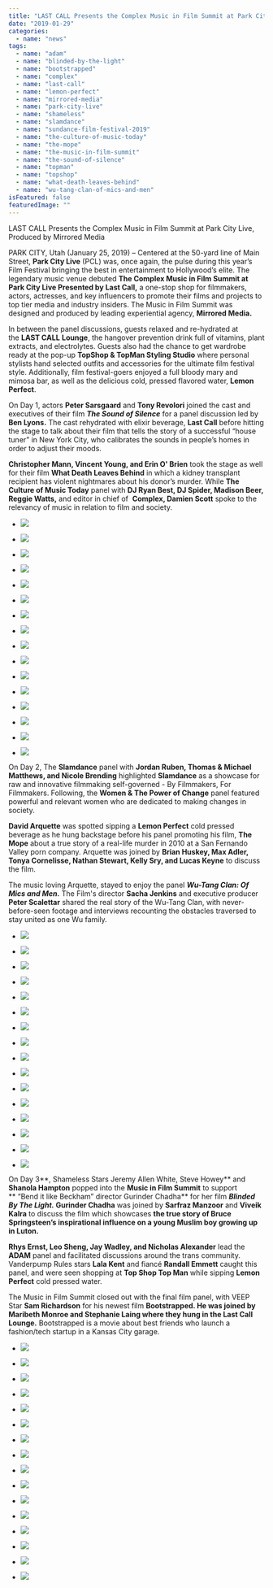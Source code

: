 ```yaml
---
title: "LAST CALL Presents the Complex Music in Film Summit at Park City Live during Sundance"
date: "2019-01-29"
categories: 
  - name: "news"
tags: 
  - name: "adam"
  - name: "blinded-by-the-light"
  - name: "bootstrapped"
  - name: "complex"
  - name: "last-call"
  - name: "lemon-perfect"
  - name: "mirrored-media"
  - name: "park-city-live"
  - name: "shameless"
  - name: "slamdance"
  - name: "sundance-film-festival-2019"
  - name: "the-culture-of-music-today"
  - name: "the-mope"
  - name: "the-music-in-film-summit"
  - name: "the-sound-of-silence"
  - name: "topman"
  - name: "topshop"
  - name: "what-death-leaves-behind"
  - name: "wu-tang-clan-of-mics-and-men"
isFeatured: false
featuredImage: ""
---
```


LAST CALL Presents the Complex Music in Film Summit at Park City Live, Produced by Mirrored Media

PARK CITY, Utah (January 25, 2019) – Centered at the 50-yard line of Main Street, **Park City Live** (PCL) was, once again, the pulse during this year’s Film Festival bringing the best in entertainment to Hollywood’s elite. The legendary music venue debuted **The Complex Music in Film Summit at Park City Live Presented by Last Call,** a one-stop shop for filmmakers, actors, actresses, and key influencers to promote their films and projects to top tier media and industry insiders. The Music in Film Summit was designed and produced by leading experiential agency, **Mirrored Media.**

In between the panel discussions, guests relaxed and re-hydrated at the **LAST CALL** **Lounge**, the hangover prevention drink full of vitamins, plant extracts, and electrolytes. Guests also had the chance to get wardrobe ready at the pop-up **TopShop & TopMan Styling Studio** where personal stylists hand selected outfits and accessories for the ultimate film festival style. Additionally, film festival-goers enjoyed a full bloody mary and mimosa bar, as well as the delicious cold, pressed flavored water, **Lemon Perfect**. 

On Day 1, actors **Peter Sarsgaard** and **Tony Revolori** joined the cast and executives of their film **_The Sound of Silence_** for a panel discussion led by **Ben Lyons.** The cast rehydrated with elixir beverage, **Last Call** before hitting the stage to talk about their film that tells the story of a successful “house tuner” in New York City, who calibrates the sounds in people’s homes in order to adjust their moods. 

**Christopher Mann, Vincent Young, and Erin O' Brien** took the stage as well for their film **What Death Leaves Behind** in which a kidney transplant recipient has violent nightmares about his donor’s murder. While **The Culture of Music Today** panel with **DJ Ryan Best, DJ Spider, Madison Beer, Reggie Watts,** and editor in chief of  **Complex, Damien Scott** spoke to the relevancy of music in relation to film and society.

- ![](http://www.mirroredmedia.com/wp-content/uploads/2019/01/BLB24468.jpg)
    
- ![](http://www.mirroredmedia.com/wp-content/uploads/2019/01/BLB24368.jpg)
    
- ![](http://www.mirroredmedia.com/wp-content/uploads/2019/01/BLB12662-2.jpg)
    
- ![](http://www.mirroredmedia.com/wp-content/uploads/2019/01/BLB24579.jpg)
    
- ![](http://www.mirroredmedia.com/wp-content/uploads/2019/01/BLB24450.jpg)
    
- ![](http://www.mirroredmedia.com/wp-content/uploads/2019/01/BLB24675.jpg)
    
- ![](http://www.mirroredmedia.com/wp-content/uploads/2019/01/BLB24610.jpg)
    
- ![](http://www.mirroredmedia.com/wp-content/uploads/2019/01/BLB24514.jpg)
    
- ![](http://www.mirroredmedia.com/wp-content/uploads/2019/01/BLB24723.jpg)
    
- ![](http://www.mirroredmedia.com/wp-content/uploads/2019/01/BLB24733.jpg)
    
- ![](http://www.mirroredmedia.com/wp-content/uploads/2019/01/BLB13251.jpg)
    
- ![](http://www.mirroredmedia.com/wp-content/uploads/2019/01/BLB24795.jpg)
    
- ![](http://www.mirroredmedia.com/wp-content/uploads/2019/01/BLB24355.jpg)
    
- ![](http://www.mirroredmedia.com/wp-content/uploads/2019/01/BLB24317.jpg)
    
- ![](http://www.mirroredmedia.com/wp-content/uploads/2019/01/BLB24827.jpg)
    
- ![](http://www.mirroredmedia.com/wp-content/uploads/2019/01/BLB24329.jpg)
    

On Day 2, The **Slamdance** panel with **Jordan Ruben, Thomas & Michael Matthews, and Nicole Brending** highlighted **Slamdance** as a showcase for raw and innovative filmmaking self-governed - By Filmmakers, For Filmmakers. Following, the **Women & The Power of Change** panel featured powerful and relevant women who are dedicated to making changes in society. 

**David Arquette** was spotted sipping a **Lemon Perfect** cold pressed beverage as he hung backstage before his panel promoting his film, **The Mope** about a true story of a real-life murder in 2010 at a San Fernando Valley porn company. Arquette was joined by **Brian Huskey, Max Adler, Tonya Cornelisse, Nathan Stewart, Kelly Sry, and Lucas Keyne** to discuss the film. 

The music loving Arquette, stayed to enjoy the panel **_Wu-Tang Clan: Of Mics and Men._** The Film's director **Sacha Jenkins** and executive producer **Peter Scalettar** shared the real story of the Wu-Tang Clan, with never-before-seen footage and interviews recounting the obstacles traversed to stay united as one Wu family.

- ![](http://www.mirroredmedia.com/wp-content/uploads/2019/01/BLB25785.jpg)
    
- ![](http://www.mirroredmedia.com/wp-content/uploads/2019/01/BLB13794.jpg)
    
- ![](http://www.mirroredmedia.com/wp-content/uploads/2019/01/BLB25813.jpg)
    
- ![](http://www.mirroredmedia.com/wp-content/uploads/2019/01/BLB25793.jpg)
    
- ![](http://www.mirroredmedia.com/wp-content/uploads/2019/01/BLB13971.jpg)
    
- ![](http://www.mirroredmedia.com/wp-content/uploads/2019/01/BLB25864.jpg)
    
- ![](http://www.mirroredmedia.com/wp-content/uploads/2019/01/BLB25847.jpg)
    
- ![](http://www.mirroredmedia.com/wp-content/uploads/2019/01/BLB14048.jpg)
    
- ![](http://www.mirroredmedia.com/wp-content/uploads/2019/01/BLB25962.jpg)
    
- ![](http://www.mirroredmedia.com/wp-content/uploads/2019/01/BLB14136.jpg)
    
- ![](http://www.mirroredmedia.com/wp-content/uploads/2019/01/BLB25882.jpg)
    
- ![](http://www.mirroredmedia.com/wp-content/uploads/2019/01/BLB25975.jpg)
    
- ![](http://www.mirroredmedia.com/wp-content/uploads/2019/01/BLB25909.jpg)
    
- ![](http://www.mirroredmedia.com/wp-content/uploads/2019/01/BLB25710.jpg)
    
- ![](http://www.mirroredmedia.com/wp-content/uploads/2019/01/BLB25943.jpg)
    
- ![](http://www.mirroredmedia.com/wp-content/uploads/2019/01/BLB26016.jpg)
    

On Day 3**, Shameless Stars Jeremy Allen White, Steve Howey** and **Shanola Hampton** popped into the **Music in Film Summit** to support ** “Bend it like Beckham” director Gurinder Chadha** for her film **_Blinded By The Light._ Gurinder Chadha** was joined by **Sarfraz Manzoor** and **Viveik Kalra** to discuss the film which showcases **the true story of Bruce Springsteen’s inspirational influence on a young Muslim boy growing up in Luton.**

**Rhys Ernst, Leo Sheng, Jay Wadley, and Nicholas Alexander** lead the **ADAM** panel and facilitated discussions around the trans community. Vanderpump Rules stars **Lala Kent** and fiancé **Randall Emmett** caught this panel, and were seen shopping at **Top Shop Top Man** while sipping **Lemon Perfect** cold pressed water.

The Music in Film Summit closed out with the final film panel, with VEEP Star **Sam Richardson** for his newest film **Bootstrapped. He was joined by Maribeth Monroe and Stephanie Laing where they hung in the Last Call Lounge.** Bootstrapped is a movie about best friends who launch a fashion/tech startup in a Kansas City garage.

- ![](http://www.mirroredmedia.com/wp-content/uploads/2019/01/BLB14824.jpg)
    
- ![](http://www.mirroredmedia.com/wp-content/uploads/2019/01/BLB27463.jpg)
    
- ![](http://www.mirroredmedia.com/wp-content/uploads/2019/01/BLB27437.jpg)
    
- ![](http://www.mirroredmedia.com/wp-content/uploads/2019/01/BLB14729.jpg)
    
- ![](http://www.mirroredmedia.com/wp-content/uploads/2019/01/BLB14686.jpg)
    
- ![](http://www.mirroredmedia.com/wp-content/uploads/2019/01/BLB27342.jpg)
    
- ![](http://www.mirroredmedia.com/wp-content/uploads/2019/01/BLB27279.jpg)
    
- ![](http://www.mirroredmedia.com/wp-content/uploads/2019/01/BLB27303.jpg)
    
- ![](http://www.mirroredmedia.com/wp-content/uploads/2019/01/BLB27055.jpg)
    
- ![](http://www.mirroredmedia.com/wp-content/uploads/2019/01/BLB27222.jpg)
    
- ![](http://www.mirroredmedia.com/wp-content/uploads/2019/01/BLB27089.jpg)
    
- ![](http://www.mirroredmedia.com/wp-content/uploads/2019/01/BLB27051.jpg)
    
- ![](http://www.mirroredmedia.com/wp-content/uploads/2019/01/BLB27231.jpg)
    
- ![](http://www.mirroredmedia.com/wp-content/uploads/2019/01/BLB27355.jpg)
    
- ![](http://www.mirroredmedia.com/wp-content/uploads/2019/01/BLB27470.jpg)
    
- ![](http://www.mirroredmedia.com/wp-content/uploads/2019/01/BLB27392.jpg)
